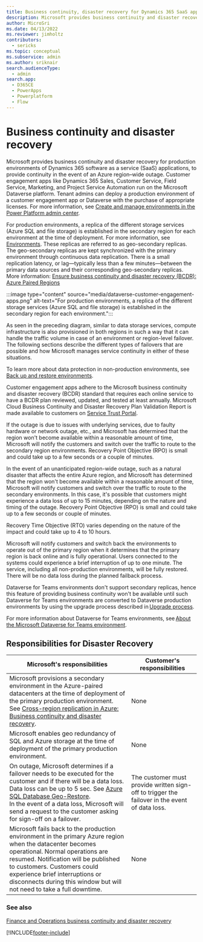 ```yaml
---
title: Business continuity, disaster recovery for Dynamics 365 SaaS apps
description: Microsoft provides business continuity and disaster recovery for production environments of Dynamics 365 SaaS applications, in the event of an Azure region-wide outage. 
author: MicroSri
ms.date: 04/13/2022
ms.reviewer: jimholtz
contributors: 
  - sericks 
ms.topic: conceptual
ms.subservice: admin
ms.author: sriknair
search.audienceType: 
  - admin
search.app:
  - D365CE
  - PowerApps
  - Powerplatform
  - Flow
---
```


# Business continuity and disaster recovery

Microsoft provides business continuity and disaster recovery for production environments of Dynamics 365 software as a service (SaaS) applications, to provide continuity in the event of an Azure region&ndash;wide outage. Customer engagement apps like  Dynamics 365 Sales, Customer Service, Field Service, Marketing, and  Project Service Automation run on the Microsoft Dataverse platform. Tenant admins can deploy a production environment of a customer engagement app or Dataverse with the purchase of appropriate licenses. For more information, see [Create and manage environments in the Power Platform admin center](create-environment.md).

For production environments, a replica of the different storage services (Azure SQL and file storage) is established in the secondary region for each environment at the time of deployment. For more information, see [Environments](environments-overview.md). These replicas are referred to as geo-secondary replicas. The geo-secondary replicas are kept synchronized with the primary environment through continuous data replication. There is a small replication latency, or lag&mdash;typically less than a few minutes&mdash;between the primary data sources and their corresponding geo-secondary replicas. More information: [Ensure business continuity and disaster recovery (BCDR): Azure Paired Regions](/azure/best-practices-availability-paired-regions)

:::image type="content" source="media/dataverse-customer-engagement-apps.png" alt-text="For production environments, a replica of the different storage services (Azure SQL and file storage) is established in the secondary region for each environment.":::

As seen in the preceding diagram, similar to data storage services, compute infrastructure is also provisioned in both regions in such a way that it can handle the traffic volume in case of an environment or region-level failover. The following sections describe the different types of failovers that are possible and how Microsoft manages service continuity in either of these situations.

To learn more about data protection in non-production environments, see [Back up and restore environments](backup-restore-environments.md).

Customer engagement apps adhere to the Microsoft business continuity and disaster recovery (BCDR) standard that requires each online service to have a BCDR plan reviewed, updated, and tested at least annually. Microsoft Cloud Business Continuity and Disaster Recovery Plan Validation Report is made available to customers on [Service Trust Portal](https://aka.ms/stp).  

If the outage is due to issues with underlying services, due to faulty hardware or network outage, etc., and Microsoft has determined that the region won't become available within a reasonable amount of time, Microsoft will notify the customers and switch over the traffic to route to the secondary region environments. Recovery Point Objective (RPO) is small and could take up to a few seconds or a couple of minutes.   

In the event of an unanticipated region-wide outage, such as a natural disaster that affects the entire Azure region, and Microsoft has determined that the region won't become available within a reasonable amount of time, Microsoft will notify customers and switch over the traffic to route to the secondary environments. In this case, it's possible that customers might experience a data loss of up to 15 minutes, depending on the nature and timing of the outage. Recovery Point Objective (RPO) is small and could take up to a few seconds or couple of minutes.  

Recovery Time Objective (RTO) varies depending on the nature of the impact and could take up to 4 to 10 hours.  

Microsoft will notify customers and switch back the environments to operate out of the primary region when it determines that the primary region is back online and is fully operational. Users connected to the systems could experience a brief interruption of up to one minute. The service, including all non-production environments, will be fully restored. There will be no data loss during the planned failback process. 

Dataverse for Teams environments don't support secondary replicas, hence this feature of providing business continuity won't be available until such Dataverse for Teams environments are converted to Dataverse production environments by using the upgrade process described in [Upgrade process](about-teams-environment.md#upgrade-process). 

For more information about Dataverse for Teams environments, see [About the Microsoft Dataverse for Teams environment](about-teams-environment.md). 

## Responsibilities for Disaster Recovery 

|Microsoft's responsibilities  |Customer's responsibilities  |
|---------|---------|
|Microsoft provisions a secondary environment in the Azure-paired datacenters at the time of deployment of the primary production environment. See [Cross-region replication in Azure: Business continuity and disaster recovery](/azure/availability-zones/cross-region-replication-azure).  | None        |
|Microsoft enables geo redundancy of SQL and Azure storage at the time of deployment of the primary production environment.      | None        |
|On outage, Microsoft determines if a failover needs to be executed for the customer and if there will be a data loss. Data loss can be up to 5 sec. See [Azure SQL Database Geo-Restore](https://azure.microsoft.com/blog/azure-sql-database-geo-restore/). <br /> In the event of a data loss, Microsoft will send a request to the customer asking for sign-off on a failover.    | The customer must provide written sign-off to trigger the failover in the event of data loss.         |
|Microsoft fails back to the production environment in the primary Azure region when the datacenter becomes operational. Normal operations are resumed. Notification will be published to customers. Customers could experience brief interruptions or disconnects during this window but will not need to take a full downtime.        | None       |

### See also
[Finance and Operations business continuity and disaster recovery](/dynamics365/fin-ops-core/dev-itpro/sysadmin/business-continuity-disaster-recovery)


[!INCLUDE[footer-include](../includes/footer-banner.md)]
